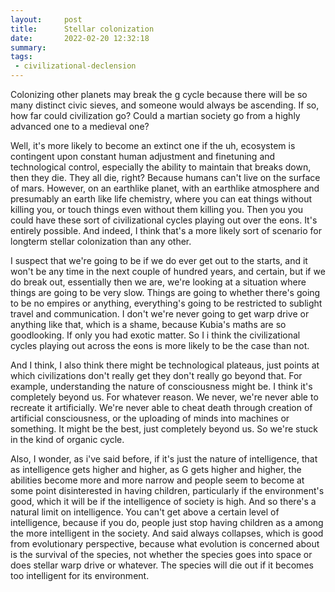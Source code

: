 ```yaml
---
layout:     post
title:      Stellar colonization
date:       2022-02-20 12:32:18
summary:    
tags:
 - civilizational-declension
---
```


Colonizing other planets may break the g cycle because there will be so many distinct civic sieves, and someone would always be ascending. If so, how far could civilization go? Could a martian society go from a highly advanced one to a medieval one?

Well, it's more likely to become an extinct one if the uh, ecosystem is contingent upon constant human adjustment and finetuning and technological control, especially the ability to maintain that breaks down, then they die. They all die, right? Because humans can't live on the surface of mars. However, on an earthlike planet, with an earthlike atmosphere and presumably an earth like life chemistry, where you can eat things without killing you, or touch things even without them killing you. Then you you could have these sort of civilizational cycles playing out over the eons. It's entirely possible. And indeed, I think that's a more likely sort of scenario for longterm stellar colonization than any other. 

I suspect that we're going to be if we do ever get out to the starts, and it won't be any time in the next couple of hundred years, and certain, but if we do break out, essentially then we are, we're looking at a situation where things are going to be very slow. Things are going to whether there's going to be no empires or anything, everything's going to be restricted to sublight travel and communication. I don't we're never going to get warp drive or anything like that, which is a shame, because Kubia's maths are so goodlooking. If only you had exotic matter. So I i think the civilizational cycles playing out across the eons is more likely to be the case than not.

And I think, I also think there might be technological plateaus, just points at which civilizations don't really get they don't really go beyond that. For example, understanding the nature of consciousness might be. I think it's completely beyond us. For whatever reason. We never, we're never able to recreate it artificially. We're never able to cheat death through creation of artificial consciousness, or the uploading of minds into machines or something. It might be the best, just completely beyond us. So we're stuck in the kind of organic cycle.

Also, I wonder, as i've said before, if it's just the nature of intelligence, that as intelligence gets higher and higher, as G gets higher and higher, the abilities become more and more narrow and people seem to become at some point disinterested in having children, particularly if the environment's good, which it will be if the intelligence of society is high. And so there's a natural limit on intelligence. You can't get above a certain level of intelligence, because if you do, people just stop having children as a among the more intelligent in the society. And said always collapses, which is good from evolutionary perspective, because what evolution is concerned about is the survival of the species, not whether the species goes into space or does stellar warp drive or whatever. The species will die out if it becomes too intelligent for its environment.